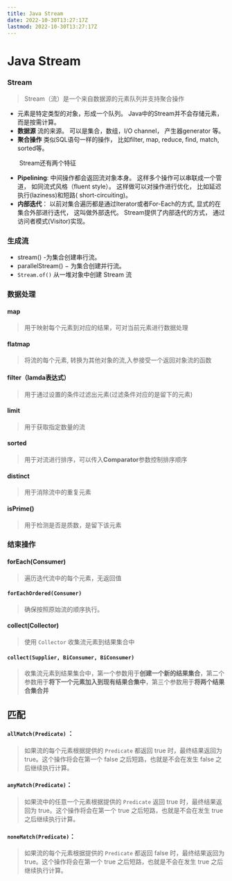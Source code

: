```yaml
---
title: Java Stream
date: 2022-10-30T13:27:17Z
lastmod: 2022-10-30T13:27:17Z
---
```


# Java Stream

### Stream

> Stream（流）是一个来自数据源的元素队列并支持聚合操作

- 元素是特定类型的对象，形成一个队列。 Java中的Stream并不会存储元素，而是按需计算。
- **数据源** 流的来源。 可以是集合，数组，I/O channel， 产生器generator 等。
- **聚合操作** 类似SQL语句一样的操作， 比如filter, map, reduce, find, match, sorted等。

　　Stream还有两个特征

- **Pipelining**: 中间操作都会返回流对象本身。 这样多个操作可以串联成一个管道， 如同流式风格（fluent style）。 这样做可以对操作进行优化， 比如延迟执行(laziness)和短路( short-circuiting)。
- **内部迭代**： 以前对集合遍历都是通过Iterator或者For-Each的方式, 显式的在集合外部进行迭代， 这叫做外部迭代。 Stream提供了内部迭代的方式， 通过访问者模式(Visitor)实现。

### 生成流

- stream() -为集合创建串行流。
- parallelStream() − 为集合创建并行流。
- `Stream.of()` 从一堆对象中创建 Stream 流

### 数据处理

#### map

> 用于映射每个元素到对应的结果，可对当前元素进行数据处理

#### flatmap

> 将流的每个元素, 转换为其他对象的流,入参接受一个返回对象流的函数

#### filter（lamda表达式）

> 用于通过设置的条件过滤出元素(过滤条件对应的是留下的元素)

#### limit

> 用于获取指定数量的流

#### sorted

> 用于对流进行排序，可以传入**Comparator**参数控制排序顺序

#### distinct

> 用于消除流中的重复元素

#### isPrime()

> 用于检测是否是质数，是留下该元素

### 结束操作

#### forEach(Consumer)

> 遍历迭代流中的每个元素，无返回值

#### `forEachOrdered(Consumer)`

> 确保按照原始流的顺序执行。

#### collect(Collector)

> 使用 `Collector` 收集流元素到结果集合中

#### `collect(Supplier, BiConsumer, BiConsumer)`

> 收集流元素到结果集合中，第一个参数用于**创建一个新的结果集合**，第二个参数用于**将下一个元素加入到现有结果合集中**，第三个参数用于**将两个结果合集合并**

## 匹配

#### `allMatch(Predicate)` ：

> 如果流的每个元素根据提供的 `Predicate` 都返回 true 时，最终结果返回为 true。这个操作将会在第一个 false 之后短路，也就是不会在发生 false 之后继续执行计算。

#### `anyMatch(Predicate)`：

> 如果流中的任意一个元素根据提供的 `Predicate` 返回 true 时，最终结果返回为 true。这个操作将会在第一个 true 之后短路，也就是不会在发生 true 之后继续执行计算。

#### `noneMatch(Predicate)`：

> 如果流的每个元素根据提供的 `Predicate` 都返回 false 时，最终结果返回为 true。这个操作将会在第一个 true 之后短路，也就是不会在发生 true 之后继续执行计算。
